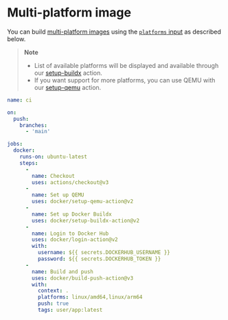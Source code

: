 # Multi-platform image

You can build [multi-platform images](https://docs.docker.com/build/building/multi-platform/)
using the [`platforms` input](../../README.md#inputs) as described below.

> **Note**
>
> * List of available platforms will be displayed and available through our
>   [setup-buildx](https://github.com/docker/setup-buildx-action#about) action.
> * If you want support for more platforms, you can use QEMU with our
>   [setup-qemu](https://github.com/docker/setup-qemu-action) action.

```yaml
name: ci

on:
  push:
    branches:
      - 'main'

jobs:
  docker:
    runs-on: ubuntu-latest
    steps:
      -
        name: Checkout
        uses: actions/checkout@v3
      -
        name: Set up QEMU
        uses: docker/setup-qemu-action@v2
      -
        name: Set up Docker Buildx
        uses: docker/setup-buildx-action@v2
      -
        name: Login to Docker Hub
        uses: docker/login-action@v2
        with:
          username: ${{ secrets.DOCKERHUB_USERNAME }}
          password: ${{ secrets.DOCKERHUB_TOKEN }}
      -
        name: Build and push
        uses: docker/build-push-action@v3
        with:
          context: .
          platforms: linux/amd64,linux/arm64
          push: true
          tags: user/app:latest
```

